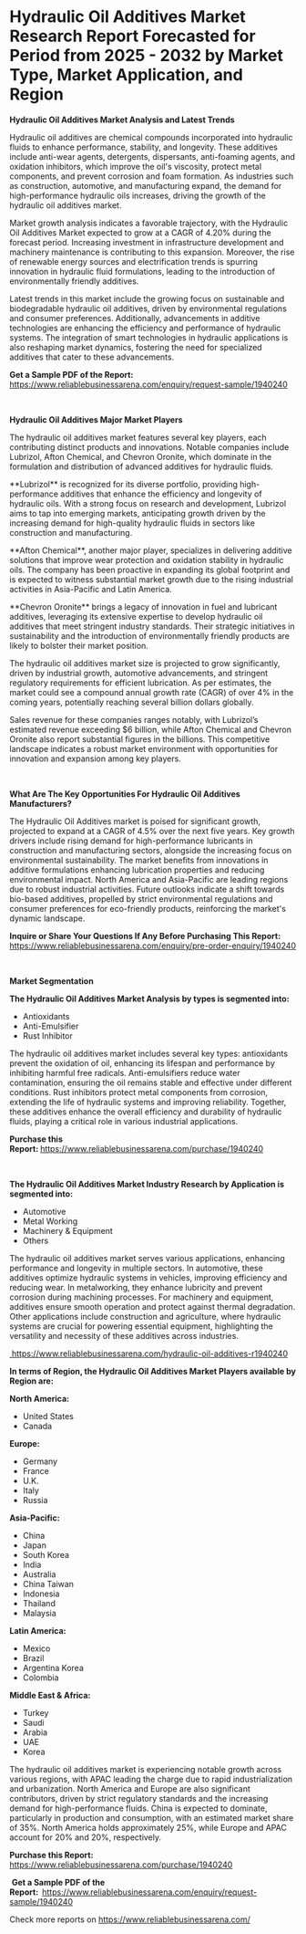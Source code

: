 <p><h1>Hydraulic Oil Additives Market Research Report Forecasted for Period from 2025 -  2032 by Market Type, Market Application, and Region</h1></p><p><strong>Hydraulic Oil Additives Market Analysis and Latest Trends</strong></p>
<p><p>Hydraulic oil additives are chemical compounds incorporated into hydraulic fluids to enhance performance, stability, and longevity. These additives include anti-wear agents, detergents, dispersants, anti-foaming agents, and oxidation inhibitors, which improve the oil's viscosity, protect metal components, and prevent corrosion and foam formation. As industries such as construction, automotive, and manufacturing expand, the demand for high-performance hydraulic oils increases, driving the growth of the hydraulic oil additives market.</p><p>Market growth analysis indicates a favorable trajectory, with the Hydraulic Oil Additives Market expected to grow at a CAGR of 4.20% during the forecast period. Increasing investment in infrastructure development and machinery maintenance is contributing to this expansion. Moreover, the rise of renewable energy sources and electrification trends is spurring innovation in hydraulic fluid formulations, leading to the introduction of environmentally friendly additives.</p><p>Latest trends in this market include the growing focus on sustainable and biodegradable hydraulic oil additives, driven by environmental regulations and consumer preferences. Additionally, advancements in additive technologies are enhancing the efficiency and performance of hydraulic systems. The integration of smart technologies in hydraulic applications is also reshaping market dynamics, fostering the need for specialized additives that cater to these advancements.</p></p>
<p><strong>Get a Sample PDF of the Report:&nbsp;</strong> <a href="https://www.reliablebusinessarena.com/enquiry/request-sample/1940240?utm_campaign=2566&utm_medium=2&utm_source=Github&utm_content=ia&utm_term=28022025&utm_id=hydraulic-oil-additives">https://www.reliablebusinessarena.com/enquiry/request-sample/1940240</a></p>
<p>&nbsp;</p>
<p><strong>Hydraulic Oil Additives Major Market Players</strong></p>
<p><p>The hydraulic oil additives market features several key players, each contributing distinct products and innovations. Notable companies include Lubrizol, Afton Chemical, and Chevron Oronite, which dominate in the formulation and distribution of advanced additives for hydraulic fluids.</p><p>**Lubrizol** is recognized for its diverse portfolio, providing high-performance additives that enhance the efficiency and longevity of hydraulic oils. With a strong focus on research and development, Lubrizol aims to tap into emerging markets, anticipating growth driven by the increasing demand for high-quality hydraulic fluids in sectors like construction and manufacturing.</p><p>**Afton Chemical**, another major player, specializes in delivering additive solutions that improve wear protection and oxidation stability in hydraulic oils. The company has been proactive in expanding its global footprint and is expected to witness substantial market growth due to the rising industrial activities in Asia-Pacific and Latin America.</p><p>**Chevron Oronite** brings a legacy of innovation in fuel and lubricant additives, leveraging its extensive expertise to develop hydraulic oil additives that meet stringent industry standards. Their strategic initiatives in sustainability and the introduction of environmentally friendly products are likely to bolster their market position.</p><p>The hydraulic oil additives market size is projected to grow significantly, driven by industrial growth, automotive advancements, and stringent regulatory requirements for efficient lubrication. As per estimates, the market could see a compound annual growth rate (CAGR) of over 4% in the coming years, potentially reaching several billion dollars globally.</p><p>Sales revenue for these companies ranges notably, with Lubrizol’s estimated revenue exceeding $6 billion, while Afton Chemical and Chevron Oronite also report substantial figures in the billions. This competitive landscape indicates a robust market environment with opportunities for innovation and expansion among key players.</p></p>
<p>&nbsp;</p>
<p><strong>What Are The Key Opportunities For Hydraulic Oil Additives Manufacturers?</strong></p>
<p><p>The Hydraulic Oil Additives market is poised for significant growth, projected to expand at a CAGR of 4.5% over the next five years. Key growth drivers include rising demand for high-performance lubricants in construction and manufacturing sectors, alongside the increasing focus on environmental sustainability. The market benefits from innovations in additive formulations enhancing lubrication properties and reducing environmental impact. North America and Asia-Pacific are leading regions due to robust industrial activities. Future outlooks indicate a shift towards bio-based additives, propelled by strict environmental regulations and consumer preferences for eco-friendly products, reinforcing the market's dynamic landscape.</p></p>
<p><strong>Inquire or Share Your Questions If Any Before Purchasing This Report:</strong> <a href="https://www.reliablebusinessarena.com/enquiry/pre-order-enquiry/1940240?utm_campaign=2566&utm_medium=2&utm_source=Github&utm_content=ia&utm_term=28022025&utm_id=hydraulic-oil-additives">https://www.reliablebusinessarena.com/enquiry/pre-order-enquiry/1940240</a></p>
<p>&nbsp;</p>
<p><strong>Market Segmentation</strong></p>
<p><strong>The Hydraulic Oil Additives Market Analysis by types is segmented into:</strong></p>
<p><ul><li>Antioxidants</li><li>Anti-Emulsifier</li><li>Rust Inhibitor</li></ul></p>
<p><p>The hydraulic oil additives market includes several key types: antioxidants prevent the oxidation of oil, enhancing its lifespan and performance by inhibiting harmful free radicals. Anti-emulsifiers reduce water contamination, ensuring the oil remains stable and effective under different conditions. Rust inhibitors protect metal components from corrosion, extending the life of hydraulic systems and improving reliability. Together, these additives enhance the overall efficiency and durability of hydraulic fluids, playing a critical role in various industrial applications.</p></p>
<p><strong>Purchase this Report:&nbsp;</strong><a href="https://www.reliablebusinessarena.com/purchase/1940240?utm_campaign=2566&utm_medium=2&utm_source=Github&utm_content=ia&utm_term=28022025&utm_id=hydraulic-oil-additives">https://www.reliablebusinessarena.com/purchase/1940240</a></p>
<p>&nbsp;</p>
<p><strong>The Hydraulic Oil Additives Market Industry Research by Application is segmented into:</strong></p>
<p><ul><li>Automotive</li><li>Metal Working</li><li>Machinery & Equipment</li><li>Others</li></ul></p>
<p><p>The hydraulic oil additives market serves various applications, enhancing performance and longevity in multiple sectors. In automotive, these additives optimize hydraulic systems in vehicles, improving efficiency and reducing wear. In metalworking, they enhance lubricity and prevent corrosion during machining processes. For machinery and equipment, additives ensure smooth operation and protect against thermal degradation. Other applications include construction and agriculture, where hydraulic systems are crucial for powering essential equipment, highlighting the versatility and necessity of these additives across industries.</p></p>
<p><a href="https://www.reliablebusinessarena.com/hydraulic-oil-additives-r1940240?utm_campaign=2566&utm_medium=2&utm_source=Github&utm_content=ia&utm_term=28022025&utm_id=hydraulic-oil-additives">&nbsp;https://www.reliablebusinessarena.com/hydraulic-oil-additives-r1940240</a></p>
<p><strong>In terms of Region, the Hydraulic Oil Additives Market Players available by Region are:</strong></p>
<p>
    <p> <strong> North America: </strong>
        <ul>
            <li>United States</li>
            <li>Canada</li>
        </ul>
        </p> 
    <p> <strong> Europe: </strong>
        <ul>
            <li>Germany</li>
            <li>France</li>
            <li>U.K.</li>
            <li>Italy</li>
            <li>Russia</li>
        </ul>
        </p> 
    <p> <strong> Asia-Pacific: </strong>
        <ul>
            <li>China</li>
            <li>Japan</li>
            <li>South Korea</li>
            <li>India</li>
            <li>Australia</li>
            <li>China Taiwan</li>
            <li>Indonesia</li>
            <li>Thailand</li>
            <li>Malaysia</li>
        </ul>
        </p> 
    <p> <strong> Latin America: </strong>
        <ul>
            <li>Mexico</li>
            <li>Brazil</li>
            <li>Argentina Korea</li>
            <li>Colombia</li>
        </ul>
        </p> 
    <p> <strong> Middle East & Africa: </strong>
        <ul>
            <li>Turkey</li>
            <li>Saudi</li>
            <li>Arabia</li>
            <li>UAE</li>
            <li>Korea</li>
        </ul>
    </p>
    </p>
<p><p>The hydraulic oil additives market is experiencing notable growth across various regions, with APAC leading the charge due to rapid industrialization and urbanization. North America and Europe are also significant contributors, driven by strict regulatory standards and the increasing demand for high-performance fluids. China is expected to dominate, particularly in production and consumption, with an estimated market share of 35%. North America holds approximately 25%, while Europe and APAC account for 20% and 20%, respectively.</p></p>
<p><strong>Purchase this Report: </strong><a href="https://www.reliablebusinessarena.com/purchase/1940240?utm_campaign=2566&utm_medium=2&utm_source=Github&utm_content=ia&utm_term=28022025&utm_id=hydraulic-oil-additives">https://www.reliablebusinessarena.com/purchase/1940240</a></p>
<p>&nbsp;<strong>Get a Sample PDF of the Report:&nbsp;&nbsp;</strong><a href="https://www.reliablebusinessarena.com/enquiry/request-sample/1940240?utm_campaign=2566&utm_medium=2&utm_source=Github&utm_content=ia&utm_term=28022025&utm_id=hydraulic-oil-additives">https://www.reliablebusinessarena.com/enquiry/request-sample/1940240</a></p>
<p><strong></strong></p>
<p>Check more reports on <a href="https://www.reliablebusinessarena.com/?utm_campaign=2566&utm_medium=2&utm_source=Github&utm_content=ia&utm_term=28022025&utm_id=hydraulic-oil-additives">https://www.reliablebusinessarena.com/</a></p>